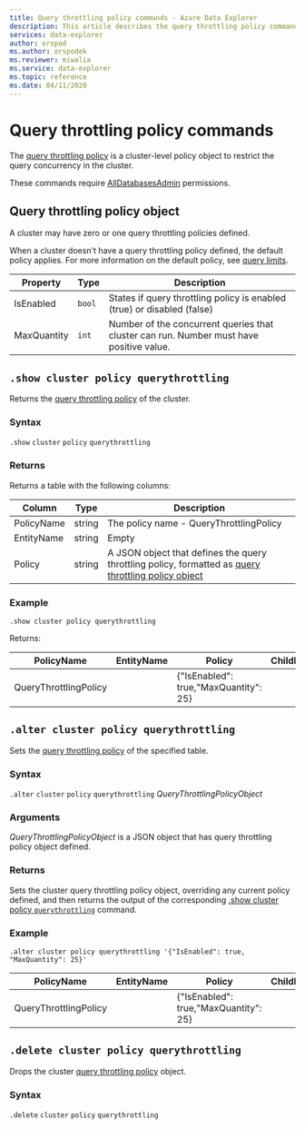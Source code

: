 ```yaml
---
title: Query throttling policy commands - Azure Data Explorer
description: This article describes the query throttling policy commands in Azure Data Explorer
services: data-explorer
author: orspod
ms.author: orspodek
ms.reviewer: miwalia
ms.service: data-explorer
ms.topic: reference
ms.date: 04/11/2020
---
```

# Query throttling policy commands

The [query throttling policy](query-throttling-policy.md) is a cluster-level policy object to restrict the query concurrency in the cluster.

These commands require [AllDatabasesAdmin](../management/access-control/role-based-authorization.md) permissions.

## Query throttling policy object

A cluster may have zero or one query throttling policies defined.

When a cluster doesn't have a query throttling policy defined, the default policy applies. For more information on the default policy, see [query limits](../concepts/querylimits.md).

|Property  |Type    |Description                                                       |
|----------|--------|------------------------------------------------------------------|
|IsEnabled |`bool`  |States if query throttling policy is enabled (true) or disabled (false)     |
|MaxQuantity|`int`|Number of the concurrent queries that cluster can run. Number must have positive value. |

## `.show cluster policy querythrottling`

Returns the [query throttling policy](query-throttling-policy.md) of the cluster.

### Syntax

`.show` `cluster` `policy` `querythrottling`

### Returns

Returns a table with the following columns:

|Column    |Type    |Description
|---|---|---
|PolicyName| string |The policy name - QueryThrottlingPolicy
|EntityName| string |Empty
|Policy    | string |A JSON object that defines the query throttling policy, formatted as [query throttling policy object](#query-throttling-policy-object)

### Example

<!-- csl -->
```
.show cluster policy querythrottling 
```

Returns:

|PolicyName|EntityName|Policy|ChildEntities|EntityType|
|---|---|---|---|---|
|QueryThrottlingPolicy||{"IsEnabled": true,"MaxQuantity": 25}


## `.alter cluster policy querythrottling`

Sets the [query throttling policy](query-throttling-policy.md) of the specified table. 

### Syntax

`.alter` `cluster` `policy` `querythrottling` *QueryThrottlingPolicyObject*

### Arguments

*QueryThrottlingPolicyObject* is a JSON object that has query throttling policy object defined.

### Returns

Sets the cluster query throttling policy object, overriding any current policy defined, and then returns the output of the corresponding [.show cluster policy `querythrottling`](#show-cluster-policy-querythrottling) command.

### Example

<!-- csl -->
```
.alter cluster policy querythrottling '{"IsEnabled": true, "MaxQuantity": 25}'
```

|PolicyName|EntityName|Policy|ChildEntities|EntityType|
|---|---|---|---|---|
|QueryThrottlingPolicy||{"IsEnabled": true,"MaxQuantity": 25}

## `.delete cluster policy querythrottling`

Drops the cluster [query throttling policy](query-throttling-policy.md) object.

### Syntax

`.delete` `cluster` `policy` `querythrottling`

